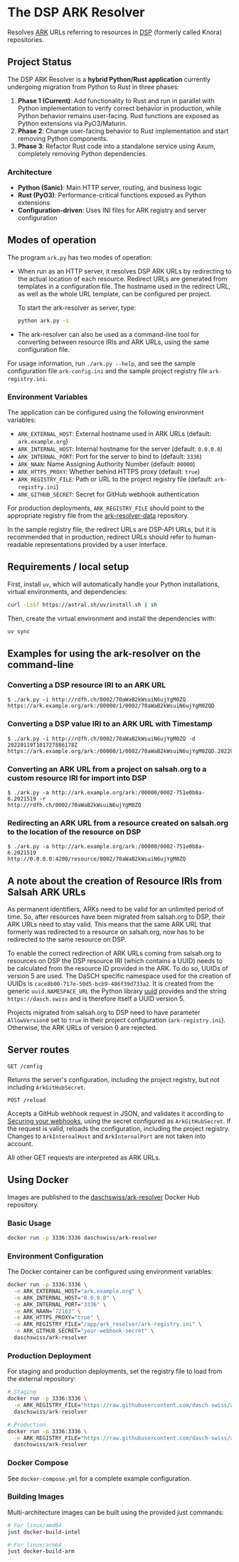 # The DSP ARK Resolver

Resolves [ARK](https://tools.ietf.org/html/draft-kunze-ark-18) URLs referring to
resources in [DSP](https://dsp.dasch.swiss/) (formerly called Knora) repositories.

## Project Status

The DSP ARK Resolver is a **hybrid Python/Rust application** currently undergoing migration from Python to Rust in three phases:

1. **Phase 1 (Current)**: Add functionality to Rust and run in parallel with Python implementation to verify correct behavior in production, while Python behavior remains user-facing. Rust functions are exposed as Python extensions via PyO3/Maturin.
2. **Phase 2**: Change user-facing behavior to Rust implementation and start removing Python components.
3. **Phase 3**: Refactor Rust code into a standalone service using Axum, completely removing Python dependencies.

### Architecture
- **Python (Sanic)**: Main HTTP server, routing, and business logic
- **Rust (PyO3)**: Performance-critical functions exposed as Python extensions
- **Configuration-driven**: Uses INI files for ARK registry and server configuration

## Modes of operation

The program `ark.py` has two modes of operation:

- When run as an HTTP server, it resolves DSP ARK URLs by redirecting
  to the actual location of each resource. Redirect URLs are generated
  from templates in a configuration file. The hostname used in the
  redirect URL, as well as the whole URL template, can be configured per
  project.

  To start the ark-resolver as server, type:
  ```bash
  python ark.py -s
  ```

- The ark-resolver can also be used as a command-line tool for converting between
  resource IRIs and ARK URLs, using the same configuration file.

For usage information, run `./ark.py --help`, and see the sample configuration
file `ark-config.ini` and the sample project registry file `ark-registry.ini`.

### Environment Variables

The application can be configured using the following environment variables:

- `ARK_EXTERNAL_HOST`: External hostname used in ARK URLs (default: `ark.example.org`)
- `ARK_INTERNAL_HOST`: Internal hostname for the server (default: `0.0.0.0`)
- `ARK_INTERNAL_PORT`: Port for the server to bind to (default: `3336`)
- `ARK_NAAN`: Name Assigning Authority Number (default: `00000`)
- `ARK_HTTPS_PROXY`: Whether behind HTTPS proxy (default: `true`)
- `ARK_REGISTRY_FILE`: Path or URL to the project registry file (default: `ark-registry.ini`)
- `ARK_GITHUB_SECRET`: Secret for GitHub webhook authentication

For production deployments, `ARK_REGISTRY_FILE` should point to the appropriate registry file from the [ark-resolver-data](https://github.com/dasch-swiss/ark-resolver-data) repository.

In the sample registry file, the redirect URLs are DSP-API URLs,
but it is recommended that in production, redirect URLs should refer to
human-readable representations provided by a user interface.


## Requirements / local setup

First, install `uv`, which will automatically handle your Python installations,
virtual environments, and dependencies:

```bash
curl -LsSf https://astral.sh/uv/install.sh | sh
```

Then, create the virtual environment and install the dependencies with:

```bash
uv sync
```


## Examples for using the ark-resolver on the command-line

### Converting a DSP resource IRI to an ARK URL

```
$ ./ark.py -i http://rdfh.ch/0002/70aWaB2kWsuiN6ujYgM0ZQ
https://ark.example.org/ark:/00000/1/0002/70aWaB2kWsuiN6ujYgM0ZQD
```

### Converting a DSP value IRI to an ARK URL with Timestamp

```
$ ./ark.py -i http://rdfh.ch/0002/70aWaB2kWsuiN6ujYgM0ZQ -d 20220119T101727886178Z
https://ark.example.org/ark:/00000/1/0002/70aWaB2kWsuiN6ujYgM0ZQD.20220119T101727886178Z
```

### Converting an ARK URL from a project on salsah.org to a custom resource IRI for import into DSP

```
$ ./ark.py -a http://ark.example.org/ark:/00000/0002-751e0b8a-6.2021519 -r
http://rdfh.ch/0002/70aWaB2kWsuiN6ujYgM0ZQ
```

### Redirecting an ARK URL from a resource created on salsah.org to the location of the resource on DSP

```
$ ./ark.py -a http://ark.example.org/ark:/00000/0002-751e0b8a-6.2021519
http://0.0.0.0:4200/resource/0002/70aWaB2kWsuiN6ujYgM0ZQ
```


## A note about the creation of Resource IRIs from Salsah ARK URLs
As permanent identifiers, ARKs need to be valid for an unlimited period of time. So, after resources have been migrated 
from salsah.org to DSP, their ARK URLs need to stay valid. This means that the same ARK URL that formerly was redirected 
to a resource on salsah.org, now has to be redirected to the same resource on DSP. 

To enable the correct redirection of ARK URLs coming from salsah.org to resources on DSP the DSP resource IRI 
(which contains a UUID) needs to be calculated from the resource ID provided in the ARK. To do so, UUIDs of version 5 
are used. The DaSCH specific namespace used for the creation of UUIDs is `cace8b00-717e-50d5-bcb9-486f39d733a2`. It is 
created from the generic `uuid.NAMESPACE_URL` the Python library [uuid](https://docs.python.org/3/library/uuid.html) 
provides and the string `https://dasch.swiss` and is therefore itself a UUID version 5.

Projects migrated from salsah.org to DSP need to have parameter `AllowVersion0` set to `true` in their project 
configuration (`ark-registry.ini`). Otherwise, the ARK URLs of version 0 are rejected.


## Server routes

```
GET /config
```

Returns the server's configuration, including the project registry, but not
including `ArkGitHubSecret`.

```
POST /reload
```

Accepts a GitHub webhook request in JSON, and validates it according to
[Securing your webhooks](https://developer.github.com/webhooks/securing/), using
the secret configured as `ArkGitHubSecret`. If the request is valid, reloads the
configuration, including the project registry. Changes to `ArkInternalHost` and
`ArkInternalPort` are not taken into account.


All other GET requests are interpreted as ARK URLs.


## Using Docker

Images are published to the [daschswiss/ark-resolver](https://hub.docker.com/r/daschswiss/ark-resolver)
Docker Hub repository.

### Basic Usage

```bash
docker run -p 3336:3336 daschswiss/ark-resolver
```

### Environment Configuration

The Docker container can be configured using environment variables:

```bash
docker run -p 3336:3336 \
  -e ARK_EXTERNAL_HOST="ark.example.org" \
  -e ARK_INTERNAL_HOST="0.0.0.0" \
  -e ARK_INTERNAL_PORT="3336" \
  -e ARK_NAAN="72163" \
  -e ARK_HTTPS_PROXY="true" \
  -e ARK_REGISTRY_FILE="/app/ark_resolver/ark-registry.ini" \
  -e ARK_GITHUB_SECRET="your-webhook-secret" \
  daschswiss/ark-resolver
```

### Production Deployment

For staging and production deployments, set the registry file to load from the external repository:

```bash
# Staging
docker run -p 3336:3336 \
  -e ARK_REGISTRY_FILE="https://raw.githubusercontent.com/dasch-swiss/ark-resolver-data/master/data/dasch_ark_registry_staging.ini" \
  daschswiss/ark-resolver

# Production
docker run -p 3336:3336 \
  -e ARK_REGISTRY_FILE="https://raw.githubusercontent.com/dasch-swiss/ark-resolver-data/master/data/dasch_ark_registry_prod.ini" \
  daschswiss/ark-resolver
```

### Docker Compose

See `docker-compose.yml` for a complete example configuration.

### Building Images

Multi-architecture images can be built using the provided just commands:

```bash
# For linux/amd64
just docker-build-intel

# For linux/arm64  
just docker-build-arm
```

